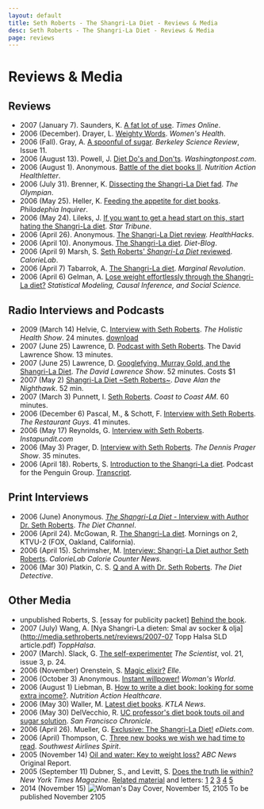 ```yaml
---
layout: default
title: Seth Roberts - The Shangri-La Diet - Reviews & Media
desc: Seth Roberts - The Shangri-La Diet - Reviews & Media
page: reviews
---
```

# Reviews & Media

## Reviews

- 2007 (January 7). Saunders, K. [A fat lot of use](http://www.timesonline.co.uk/article/0,,2102-2527342,00.html). *Times Online*.
- 2006 (December). Drayer, L. [Weighty Words](http://www.womenshealthmag.com/article/0,6176,s1-11-67-1283-1-P,00.html). *Women's Health*.
- 2006 (Fall). Gray, A. [A spoonful of sugar](http://sciencereview.berkeley.edu/articles/issue11/bookreview.pdf). *Berkeley Science Review*, Issue 11.
- 2006 (August 13). Powell, J. [Diet Do's and Don'ts](http://www.washingtonpost.com/wp-dyn/content/article/2006/08/10/AR2006081001651.html). *Washingtonpost.com*.
- 2006 (August 1). Anonymous. [Battle of the diet books II](http://media.sethroberts.net/reviews/2006-07-01_Battle_diet_books.pdf). *Nutrition Action Healthletter*.
- 2006 (July 31). Brenner, K. [Dissecting the Shangri-La Diet fad](http://www.theolympian.com/apps/pbcs.dll/article?AID=2006607310348). *The Olympian*.
- 2006 (May 25). Heller, K. [Feeding the appetite for diet books](http://www.philly.com/mld/inquirer/living/food/14659309.htm). *Philadephia Inquirer*.
- 2006 (May 24). Lileks, J. [If you want to get a head start on this, start hating the Shangri-La diet](http://media.sethroberts.net/reviews/2006-05-24_if_you_want_get_head_start.pdf). *Star Tribune*.
- 2006 (April 26). Anonymous. [The Shangri-La Diet review](http://www.healthhacks.com/2006/04/26/the-shangri-la-diet-review/). *HealthHacks*.
- 2006 (April 10). Anonymous. [The Shangri-La diet](http://www.diet-blog.com/archives/2006/04/10/the_shangri_la_diet.php). *Diet-Blog*.
- 2006 (April 9) Marsh, S. [Seth Roberts' *Shangri-La Diet* reviewed](http://calorielab.com/news/). *CalorieLab*.
- 2006 (April 7) Tabarrok, A. [The Shangri-La diet](http://www.marginalrevolution.com/marginalrevolution/2006/04/the_shangrila_d.html). *Marginal Revolution*.
- 2006 (April 6) Gelman, A. [Lose weight effortlessly through the Shangri-La diet?](http://www.stat.columbia.edu/~cook/movabletype/archives/2006/04/lose_weight_eff.html) *Statistical Modeling, Causal Inference, and Social Science.*

## Radio Interviews and Podcasts

- 2009 (March 14) Helvie, C. [Interview with Seth Roberts](http://www.audioacrobat.com/play/Wc2Dlw1s). *The Holistic Health Show*. 24 minutes. [download](http://carlos13.audioacrobat.com/download/ec2a5720-7c59-f146-61b7-f6164e89ef2f.mp3)
- 2007 (June 25) Lawrence, D. [Podcast with Seth Roberts](http://www.thedavidlawrenceshow.com.nyud.net:8090/audio/podcasts/david_lawrence_20070625.mp3). The David Lawrence Show. 13 minutes.
- 2007 (June 25) Lawrence, D. [Googlefying, Murray Gold, and the Shangri-La Diet](http://www.thedavidlawrenceshow.com/googlefying_murray_gold_and_the_shangrila_diet_007186.html). *The David Lawrence Show*. 52 minutes. Costs $1
- 2007 (May 2) [Shangri-La Diet ~Seth Roberts~](http://davealan.mypodcast.com/2007/05/Shangrala_Diet_Seth_Roberts-14453.html). *Dave Alan the Nighthawk*. 52 min.
- 2007 (March 3) Punnett, I. [Seth Roberts](http://media.sethroberts.net/reviews/2007-03-03_Coast_to_Coast_Live_1_Hour.mp3). *Coast to Coast AM*. 60 minutes.
- 2006 (December 6) Pascal, M., & Schott, F. [Interview with Seth Roberts](http://www.restaurantguysradio.com/sle/rg/bin/aud/2006.12.06.01.roberts.mp3). *The Restaurant Guys*. 41 minutes.
- 2006 (May 17) Reynolds, G. [Interview with Seth Roberts](http://www.pajamasmedia.com/instapundit/archives/030366.php). *Instapundit.com*
- 2006 (May 3) Prager, D. [Interview with Seth Roberts](http://media.sethroberts.net/reviews/dennispragermay3interview.mp3). *The Dennis Prager Show*. 35 minutes.
- 2006 (April 18). Roberts, S. [Introduction to the Shangri-La diet](http://us.penguingroup.com/static/html/podcast/penguinpodcast06.mp3). Podcast for the Penguin Group. [Transcript](http://media.sethroberts.net/reviews/2006-03-28_Penguin_podcast_transcript.pdf).

## Print Interviews

- 2006 (June) Anonymous. [*The Shangri-La Diet* - Interview with Author Dr. Seth Roberts](http://www.thedietchannel.com/Shangri-La-Diet-Interview-with-Dr-Seth-Roberts.htm). *The Diet Channel*.
- 2006 (April 24). McGowan, R. [The Shangri-La diet](http://media.sethroberts.net/reviews/2006-04-24_FOX_transcript.pdf). Mornings on 2, KTVU-2 (FOX, Oakland, California).
- 2006 (April 15). Schrimsher, M. [Interview: Shangri-La Diet author Seth Roberts](http://calorielab.com/news/2006/04/15/interview-shangri-la-diet-author-seth-roberts/). *CalorieLab Calorie Counter News*.
- 2006 (Mar 30) Platkin, C. S. [Q and A with Dr. Seth Roberts](http://www.dietdetective.com/articles/diet_detective_interviews/q__a_with_dr_seth_roberts.html). *The Diet Detective*.

## Other Media

- unpublished Roberts, S. [essay for publicity packet] [Behind the book](http://media.sethroberts.net/reviews/2006-01-24_Behind_the_Book.doc.pdf).
- 2007 (July) Wang, A. [Nya Shangri-La dieten: Smal av socker & olja](http://media.sethroberts.net/reviews/2007-07 Topp Halsa SLD article.pdf) *ToppHalsa*.
- 2007 (March). Slack, G. [ The self-experimenter](http://www.the-scientist.com/2007/3/1/24/1/) *The Scientist*, vol. 21, issue 3, p. 24.
- 2006 (November) Orenstein, S. [Magic elixir?](http://media.sethroberts.net/reviews/2006-11_Magic_Elixir_(Elle).pdf) *Elle*.
- 2006 (October 3) Anonymous. [Instant willpower!](http://media.sethroberts.net/reviews/2006-10-03_Womans_World.pdf) *Woman's World*.
- 2006 (August 1) Liebman, B. [How to write a diet book: looking for some extra income?](http://media.sethroberts.net/reviews/2006-07-01_How_to_write_a_diet_book.pdf). *Nutrition Action Healthcare*.
- 2006 (May 30) Waller, M. [Latest diet books](http://ktla.trb.com/news/local/viewerinfo/ktla-health-dietbooks,0,28120.story?coll=ktla-viewerinfo-2). *KTLA News*.
- 2006 (May 30) DelVecchio, R. [UC professor's diet book touts oil and sugar solution](http://sfgate.com/cgi-bin/article.cgi?f=/c/a/2006/05/30/BAGGGJ48CR1.DTL). *San Francisco Chronicle*.
- 2006 (April 26). Mueller, G. [Exclusive: The Shangri-La Diet!](http://www.ediets.com/news/article.cfm/2/cmi_1954594/internalview_yes/) *eDiets.com*.
- 2006 (April) Thompson, C. [Three new books we wish we had time to read](http://media.sethroberts.net/reviews/2006-04-Three-books-we-wish.pdf). *Southwest Airlines Spirit*.
- 2005 (November 14) [Oil and water: Key to weight loss?](http://abcnews.go.com/GMA/BeautySecrets/story?id=1310260) *ABC News* Original Report.
- 2005 (September 11) Dubner, S., and Levitt, S. [Does the truth lie within?](http://www.nytimes.com/2005/09/11/magazine/11FREAK.html?ei=5070&en=885eba950a1a7544&ex=1133154000&pagewanted=all) *New York Times Magazine*. [Related material](http://www.freakonomics.com/times0911.php) and letters: [1](http://query.nytimes.com/gst/fullpage.html?res=9A00E4DB1530F931A35753C1A9639C8B63) [2](http://query.nytimes.com/gst/fullpage.html?res=9803E4DB1530F931A35753C1A9639C8B63) [3](http://query.nytimes.com/gst/fullpage.html?res=9E02E4DB1530F931A35753C1A9639C8B63) [4](http://query.nytimes.com/gst/fullpage.html?res=9C0DE4DB1530F931A35753C1A9639C8B63) [5](http://query.nytimes.com/gst/fullpage.html?res=950CE4DB1530F931A35753C1A9639C8B63)
- 2014 (November 15) ![Woman's Day Cover, November 15, 2105](http://media.sethroberts.net/reviews/2105_Womans_Day_cover.jpg)  To be published November 2105
